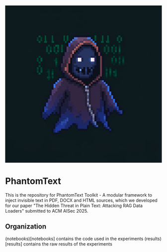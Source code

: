 ![image info](./phantomText.jpg)

# PhantomText

This is the repository for PhantomText Toolkit - A modular framework to inject
invisible text in PDF, DOCX and HTML sources, which we developed for our paper
"The Hidden Threat in Plain Text: Attacking RAG Data Loaders" submitted to
ACM AISec 2025.

## Organization

(notebooks)[notebooks] contains the code used in the experiments
(results)[results] contains the raw results of the experiments
